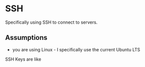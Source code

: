 # SSH

Specifically using SSH to connect to servers.

## Assumptions
* you are using Linux - I specifically use the current Ubuntu LTS

SSH Keys are like 
